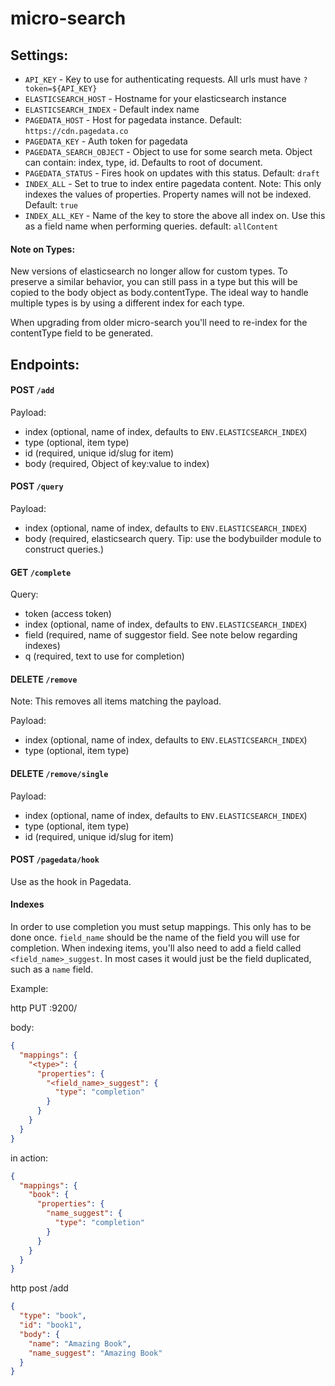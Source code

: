 # micro-search

## Settings:

  - `API_KEY` - Key to use for authenticating requests. All urls must have `?token=${API_KEY}`
  - `ELASTICSEARCH_HOST` - Hostname for your elasticsearch instance
  - `ELASTICSEARCH_INDEX` - Default index name
  - `PAGEDATA_HOST` - Host for pagedata instance. Default: `https://cdn.pagedata.co`
  - `PAGEDATA_KEY` - Auth token for pagedata
  - `PAGEDATA_SEARCH_OBJECT` - Object to use for some search meta. Object can contain: index, type, id. Defaults to root of document.
  - `PAGEDATA_STATUS` - Fires hook on updates with this status. Default: `draft`
  - `INDEX_ALL` - Set to true to index entire pagedata content. Note: This only indexes the values of properties. Property names will not be indexed. Default: `true`
  - `INDEX_ALL_KEY` - Name of the key to store the above all index on. Use this as a field name when performing queries. default: `allContent`

#### Note on Types:

New versions of elasticsearch no longer allow for custom types. To preserve a similar behavior, you can still pass in a type but this will be copied to the body object as body.contentType. The ideal way to handle multiple types is by using a different index for each type.

When upgrading from older micro-search you'll need to re-index for the contentType field to be generated.

## Endpoints:

#### POST `/add`

Payload:

  - index (optional, name of index, defaults to `ENV.ELASTICSEARCH_INDEX`)
  - type (optional, item type)
  - id (required, unique id/slug for item)
  - body (required, Object of key:value to index)

#### POST `/query`

Payload:

  - index (optional, name of index, defaults to `ENV.ELASTICSEARCH_INDEX`)
  - body (required, elasticsearch query. Tip: use the bodybuilder module to construct queries.)

#### GET `/complete`

Query:

  - token (access token)
  - index (optional, name of index, defaults to `ENV.ELASTICSEARCH_INDEX`)
  - field (required, name of suggestor field. See note below regarding indexes)
  - q (required, text to use for completion)

#### DELETE `/remove`

Note: This removes all items matching the payload.

Payload:

  - index (optional, name of index, defaults to `ENV.ELASTICSEARCH_INDEX`)
  - type (optional, item type)

#### DELETE `/remove/single`

Payload:

  - index (optional, name of index, defaults to `ENV.ELASTICSEARCH_INDEX`)
  - type (optional, item type)
  - id (required, unique id/slug for item)

#### POST `/pagedata/hook`

Use as the hook in Pagedata.

#### Indexes

In order to use completion you must setup mappings. This only has to be done once. `field_name` should be the name of the field you will use for completion. When indexing items, you'll also need to add a field called `<field_name>_suggest`. In most cases it would just be the field duplicated, such as a `name` field.

Example:

http PUT <url of elasticsearch>:9200/<index>

body:
```json
{
  "mappings": {
    "<type>": {
      "properties": {
        "<field_name>_suggest": {
          "type": "completion"
        }
      }
    }
  }
}
```

in action:
```json
{
  "mappings": {
    "book": {
      "properties": {
        "name_suggest": {
          "type": "completion"
        }
      }
    }
  }
}
```

http post /add

```json
{
  "type": "book",
  "id": "book1",
  "body": {
    "name": "Amazing Book",
    "name_suggest": "Amazing Book"
  }
}
```
